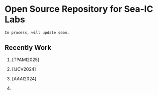 # Open Source Repository for Sea-IC Labs
```
In process, will update soon.
```

## Recently Work

1. [TPAMI2025]

2. [IJCV2024]
  
3. [AAAI2024]

4. 
